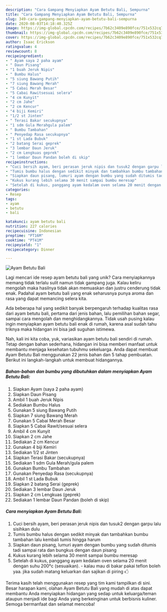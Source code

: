 ```yaml
---
description: "Cara Gampang Menyiapkan Ayam Betutu Bali, Sempurna"
title: "Cara Gampang Menyiapkan Ayam Betutu Bali, Sempurna"
slug: 349-cara-gampang-menyiapkan-ayam-betutu-bali-sempurna
date: 2020-08-03T14:18:40.325Z
image: https://img-global.cpcdn.com/recipes/7b62c3409e890fce/751x532cq70/ayam-betutu-bali-foto-resep-utama.jpg
thumbnail: https://img-global.cpcdn.com/recipes/7b62c3409e890fce/751x532cq70/ayam-betutu-bali-foto-resep-utama.jpg
cover: https://img-global.cpcdn.com/recipes/7b62c3409e890fce/751x532cq70/ayam-betutu-bali-foto-resep-utama.jpg
author: Isaac Erickson
ratingvalue: 4
reviewcount: 8
recipeingredient:
- " Ayam saya 2 paha ayam"
- " Daun Pisang"
- "1 buah Jeruk Nipis"
- " Bumbu Halus"
- "5 siung Bawang Putih"
- "7 siung Bawang Merah"
- "5 Cabai Merah Besar"
- "5 Cabai Rawitsesuai selera"
- "4 cm Kunyit"
- "2 cm Jahe"
- "2 cm Kencur"
- "4 biji Kemiri"
- "1/2 st Jinten"
- " Terasi Bakar secukupnya"
- "1 sdm Gula Merahgula palem"
- " Bumbu Tambahan"
- " Penyedap Rasa secukupnya"
- "1 st Lada Bubuk"
- "2 batang Serai geprek"
- "3 lembar Daun Jeruk"
- "2 cm Lengkuas geprek"
- "1 lembar Daun Pandan boleh di skip"
recipeinstructions:
- "Cuci bersih ayam, beri perasan jeruk nipis dan tusuk2 dengan garpu lalu sisihkan dulu"
- "Tumis bumbu halus dengan sedikit minyak dan tambahkan bumbu tambahan lalu kembali tumis hingga harum"
- "Siapkan daun pisang, lumuri ayam dengan bumbu yang sudah ditumis tadi sampai rata dan bungkus dengan daun pisang"
- "Kukus kurang lebih selama 30 menit sampai bumbu meresap"
- "Setelah di kukus, panggang ayam kedalam oven selama 20 menit dengan suhu 200°c (sesuaikan).  kalau mau di bakar pakai teflon boleh yaa. jika sudah matang keluarkan dan sajikan di piring 🖒"
categories:
- Resep
tags:
- ayam
- betutu
- bali

katakunci: ayam betutu bali 
nutrition: 227 calories
recipecuisine: Indonesian
preptime: "PT16M"
cooktime: "PT41M"
recipeyield: "1"
recipecategory: Dinner

---
```



![Ayam Betutu Bali](https://img-global.cpcdn.com/recipes/7b62c3409e890fce/751x532cq70/ayam-betutu-bali-foto-resep-utama.jpg)

Lagi mencari ide resep ayam betutu bali yang unik? Cara menyiapkannya memang tidak terlalu sulit namun tidak gampang juga. Kalau keliru mengolah maka hasilnya tidak akan memuaskan dan justru cenderung tidak enak. Padahal ayam betutu bali yang enak seharusnya punya aroma dan rasa yang dapat memancing selera kita.

Ada beberapa hal yang sedikit banyak berpengaruh terhadap kualitas rasa dari ayam betutu bali, pertama dari jenis bahan, lalu pemilihan bahan segar, sampai cara mengolah dan menghidangkannya. Tidak usah pusing kalau ingin menyiapkan ayam betutu bali enak di rumah, karena asal sudah tahu triknya maka hidangan ini bisa jadi suguhan istimewa.




Nah, kali ini kita coba, yuk, variasikan ayam betutu bali sendiri di rumah. Tetap dengan bahan sederhana, hidangan ini bisa memberi manfaat untuk membantu menjaga kesehatan tubuhmu sekeluarga. Anda dapat membuat Ayam Betutu Bali menggunakan 22 jenis bahan dan 5 tahap pembuatan. Berikut ini langkah-langkah untuk membuat hidangannya.

<!--inarticleads1-->

##### Bahan-bahan dan bumbu yang dibutuhkan dalam menyiapkan Ayam Betutu Bali:

1. Siapkan  Ayam (saya 2 paha ayam)
1. Siapkan  Daun Pisang
1. Ambil 1 buah Jeruk Nipis
1. Sediakan  Bumbu Halus
1. Gunakan 5 siung Bawang Putih
1. Siapkan 7 siung Bawang Merah
1. Gunakan 5 Cabai Merah Besar
1. Siapkan 5 Cabai Rawit/sesuai selera
1. Ambil 4 cm Kunyit
1. Siapkan 2 cm Jahe
1. Sediakan 2 cm Kencur
1. Gunakan 4 biji Kemiri
1. Sediakan 1/2 st Jinten
1. Siapkan  Terasi Bakar (secukupnya)
1. Sediakan 1 sdm Gula Merah/gula palem
1. Gunakan  Bumbu Tambahan
1. Gunakan  Penyedap Rasa (secukupnya)
1. Ambil 1 st Lada Bubuk
1. Siapkan 2 batang Serai (geprek)
1. Sediakan 3 lembar Daun Jeruk
1. Siapkan 2 cm Lengkuas (geprek)
1. Sediakan 1 lembar Daun Pandan (boleh di skip)




<!--inarticleads2-->

##### Cara menyiapkan Ayam Betutu Bali:

1. Cuci bersih ayam, beri perasan jeruk nipis dan tusuk2 dengan garpu lalu sisihkan dulu
1. Tumis bumbu halus dengan sedikit minyak dan tambahkan bumbu tambahan lalu kembali tumis hingga harum
1. Siapkan daun pisang, lumuri ayam dengan bumbu yang sudah ditumis tadi sampai rata dan bungkus dengan daun pisang
1. Kukus kurang lebih selama 30 menit sampai bumbu meresap
1. Setelah di kukus, panggang ayam kedalam oven selama 20 menit dengan suhu 200°c (sesuaikan).  - kalau mau di bakar pakai teflon boleh yaa. jika sudah matang keluarkan dan sajikan di piring 🖒




Terima kasih telah menggunakan resep yang tim kami tampilkan di sini. Besar harapan kami, olahan Ayam Betutu Bali yang mudah di atas dapat membantu Anda menyiapkan hidangan yang sedap untuk keluarga/teman ataupun menjadi ide bagi Anda yang berkeinginan untuk berbisnis kuliner. Semoga bermanfaat dan selamat mencoba!
